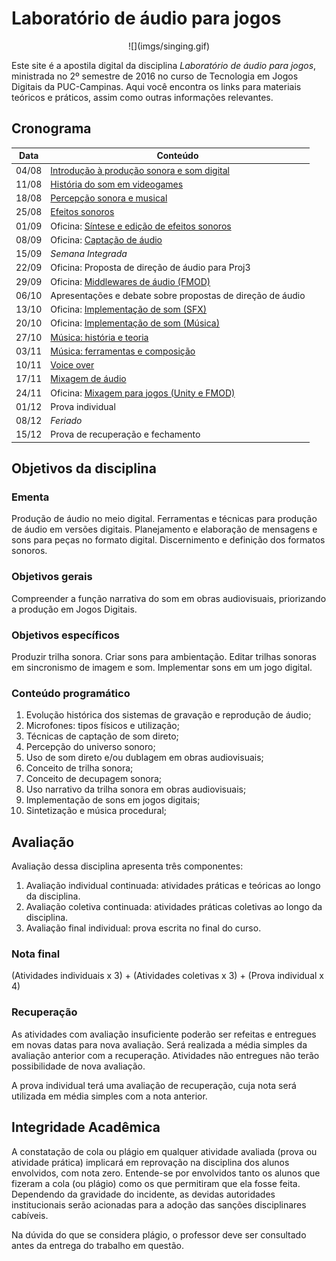 # Laboratório de áudio para jogos

<center>![](imgs/singing.gif)</center>

Este site é a apostila digital da disciplina *Laboratório de áudio para jogos*, ministrada no 2º semestre de 2016 no curso de Tecnologia em Jogos Digitais da PUC-Campinas. Aqui você encontra os links para materiais teóricos e práticos, assim como outras informações relevantes.

## Cronograma

| Data  | Conteúdo                                                   | 
|-------|------------------------------------------------------------| 
| 04/08 | [Introdução à produção sonora e som digital]()             | 
| 11/08 | [História do som em videogames]()                          | 
| 18/08 | [Percepção sonora e musical]()                             | 
| 25/08 | [Efeitos sonoros]()                                        | 
| 01/09 | Oficina: [Síntese e edição de efeitos sonoros]()           | 
| 08/09 | Oficina: [Captação de áudio]()                             | 
| 15/09 | *Semana Integrada*                                         | 
| 22/09 | Oficina: Proposta de direção de áudio para Proj3           | 
| 29/09 | Oficina: [Middlewares de áudio (FMOD)]()                   | 
| 06/10 | Apresentações e debate sobre propostas de direção de áudio | 
| 13/10 | Oficina: [Implementação de som (SFX)]()                    | 
| 20/10 | Oficina: [Implementação de som (Música)]()                 | 
| 27/10 | [Música: história e teoria]()                              | 
| 03/11 | [Música: ferramentas e composição]()                       | 
| 10/11 | [Voice over]()                                             | 
| 17/11 | [Mixagem de áudio]()                                       | 
| 24/11 | Oficina: [Mixagem para jogos (Unity e FMOD)]()             | 
| 01/12 | Prova individual                                           | 
| 08/12 | *Feriado*                                                  | 
| 15/12 | Prova de recuperação e fechamento                          | 

## Objetivos da disciplina

### Ementa

Produção de áudio no meio digital. Ferramentas e técnicas para produção de áudio em versões digitais. Planejamento e elaboração de mensagens e sons para peças no formato digital. Discernimento e definição dos formatos sonoros.

### Objetivos gerais

Compreender a função narrativa do som em obras audiovisuais, priorizando a produção em Jogos Digitais.

### Objetivos específicos

Produzir trilha sonora. Criar sons para ambientação. Editar trilhas sonoras em sincronismo de imagem e som. Implementar sons em um jogo digital.

### Conteúdo programático

1. Evolução histórica dos sistemas de gravação e reprodução de áudio;
2. Microfones: tipos físicos e utilização;
3. Técnicas de captação de som direto;
4. Percepção do universo sonoro;
5. Uso de som direto e/ou dublagem em obras audiovisuais;
6. Conceito de trilha sonora;
7. Conceito de decupagem sonora;
8. Uso narrativo da trilha sonora em obras audiovisuais;
9. Implementação de sons em jogos digitais;
10. Sintetização e música procedural;

## Avaliação

Avaliação dessa disciplina apresenta três componentes:

1. Avaliação individual continuada: atividades práticas e teóricas ao longo da disciplina.
2. Avaliação coletiva continuada: atividades práticas coletivas ao longo da disciplina.
3. Avaliação final individual: prova escrita no final do curso.

### Nota final  

(Atividades individuais x 3) + (Atividades coletivas x 3) + (Prova individual x 4)

### Recuperação

As atividades com avaliação insuficiente poderão ser refeitas e entregues em novas datas para nova avaliação. Será realizada a média simples da avaliação anterior com a recuperação. Atividades não entregues não terão possibilidade de nova avaliação.

A prova individual terá uma avaliação de recuperação, cuja nota será utilizada em média simples com a nota anterior.

## Integridade Acadêmica

A constatação de cola ou plágio em qualquer atividade avaliada (prova ou atividade prática) implicará em reprovação na disciplina dos alunos envolvidos, com nota zero. Entende-se por envolvidos tanto os alunos que fizeram a cola (ou plágio) como os que permitiram que ela fosse feita. Dependendo da gravidade do incidente, as devidas autoridades institucionais serão acionadas para a adoção das sanções disciplinares cabíveis.

Na dúvida do que se considera plágio, o professor deve ser consultado antes da entrega do trabalho em questão.
